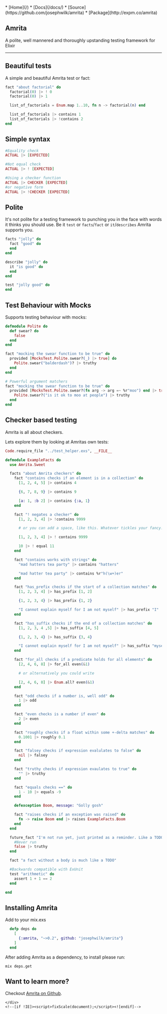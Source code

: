 <!doctype html>
<html>
<head>
  <meta charset="utf-8">
  <meta http-equiv="X-UA-Compatible" content="chrome=1">
  <title>Amrita: Polite Testing Framework for Elixir</title>
  <link rel="stylesheet" href="stylesheets/styles.css">
  <link rel="stylesheet" href="stylesheets/pygment_trac.css">
  <script src="https://ajax.googleapis.com/ajax/libs/jquery/1.7.1/jquery.min.js"></script>
  <script src="javascripts/respond.js"></script>
  <!--[if lt IE 9]>
    <script src="//html5shiv.googlecode.com/svn/trunk/html5.js"></script>
  <![endif]-->
  <!--[if lt IE 8]>
  <link rel="stylesheet" href="stylesheets/ie.css">
  <![endif]-->
  <meta name="viewport" content="width=device-width, initial-scale=1, user-scalable=no">
  <link href='http://fonts.googleapis.com/css?family=EB+Garamond' rel='stylesheet' type='text/css'>
</head>
<body>

<div id="menu-primary" class="menu-container">
  <div class="menu">
 *   [Home](/)
 *   [Docs](/docs/)
 *   [Source](https://github.com/josephwilk/amrita)
 *   [Package](http://expm.co/amrita)
  </div>
</div>

<div class="wrapper">
  <section>
    <div id="title">

# Amrita

A polite, well mannered and thoroughly upstanding testing framework for Elixir

* * *

</div>

## Beautiful tests

A simple and beautiful Amrita test or fact:

```elixir
fact "about factorial" do
  factorial(0) |> ! 0
  factorial(0) |> 1

  list_of_factorials = Enum.map 1..10, fn n -> factorial(n) end

  list_of_factorials |> contains 1
  list_of_factorials |> !contains 2
end
```

## Simple syntax

```elixir
#Equality check
ACTUAL |> [EXPECTED]

#Not equal check
ACTUAL |> ! [EXPECTED]

#Using a checker function
ACTUAL |> CHECKER [EXPECTED]
#or negative form
ACTUAL |> !CHECKER [EXPECTED]
```

## Polite

It's not polite for a testing framework to punching you in the face with words it thinks you should use.
Be it `test` or `facts`/`fact` or `it`/`describes` Amrita supports you.

```elixir
facts "jolly" do
  fact "good" do
  end
end

describe "jolly" do
  it "is good" do
  end
end

test "jolly good" do
end
```

## Test Behaviour with Mocks

Supports testing behaviour with mocks:

```elixir
defmodule Polite do
  def swear? do
    false
  end
end

fact "mocking the swear function to be true" do
  provided [MocksTest.Polite.swear?(_) |> true] do
    Polite.swear("balderdash")? |> truthy
  end
end

# Powerful argument matchers
fact "mocking the swear function to be true" do
  provided [MocksTest.Polite.swear?(fn arg -> arg =~ %r"moo") end |> true] do
    Polite.swear?("is it ok to moo at people") |> truthy
  end
end
```

## Checker based testing

Amrita is all about checkers.

Lets explore them by looking at Amritas own tests:

```elixir
Code.require_file "../test_helper.exs", __FILE__

defmodule ExampleFacts do
  use Amrita.Sweet

  facts "about Amrita checkers" do
    fact "contains checks if an element is in a collection" do
      [1, 2, 4, 5] |> contains 4

      {6, 7, 8, 9} |> contains 9

      [a: 1, :b 2] |> contains {:a, 1}
    end

    fact "! negates a checker" do
      [1, 2, 3, 4] |> !contains 9999

      # or you can add a space, like this. Whatever tickles your fancy.

      [1, 2, 3, 4] |> ! contains 9999

      10 |> ! equal 11
    end

    fact "contains works with strings" do
      "mad hatters tea party" |> contains "hatters"

      "mad hatter tea party" |> contains %r"h(\w+)er"
    end

    fact "has_prefix checks if the start of a collection matches" do
      [1, 2, 3, 4] |> has_prefix [1, 2]

      {1, 2, 3, 4} |> has_prefix {1, 2}

      "I cannot explain myself for I am not myself" |> has_prefix "I"
    end

    fact "has_suffix checks if the end of a collection matches" do
      [1, 2, 3, 4 ,5] |> has_suffix [4, 5]

      {1, 2, 3, 4} |> has_suffix {3, 4}

      "I cannot explain myself for I am not myself" |> has_suffix "myself"
    end

    fact "for_all checks if a predicate holds for all elements" do
      [2, 4, 6, 8] |> for_all even(&1)

      # or alternatively you could write

      [2, 4, 6, 8] |> Enum.all? even(&1)
    end

    fact "odd checks if a number is, well odd" do
      1 |> odd
    end

    fact "even checks is a number if even" do
      2 |> even
    end

    fact "roughly checks if a float within some +-delta matches" do
      0.1001 |> roughly 0.1
    end

    fact "falsey checks if expression evalulates to false" do
      nil |> falsey
    end

    fact "truthy checks if expression evaulates to true" do
      "" |> truthy
    end

    fact "equals checks ==" do
      1 - 10 |> equals -9
    end

    defexception Boom, message: "Golly gosh"

    fact "raises checks if an exception was raised" do
      fn -> raise Boom end |> raises ExampleFacts.Boom
    end
  end

  future_fact "I'm not run yet, just printed as a reminder. Like a TODO" do
    #Never run
    false |> truthy
  end

  fact "a fact without a body is much like a TODO"

  #Backwards compatible with ExUnit
  test "arithmetic" do
    assert 1 + 1 == 2
  end

end
```

## [<span class="octicon octicon-link"></span>](#install)Installing Amrita

Add to your mix.exs

```elixir
  defp deps do
    [
      {:amrita, "~>0.2", github: "josephwilk/amrita"}
    ]
  end
```

After adding Amrita as a dependency, to install please run:

`mix deps.get`

## Want to learn more?

Checkout [Amrita on Github](https://github.com/josephwilk/amrita).

</section>

    </div>
    <!--[if !IE]><script>fixScale(document);</script><![endif]-->

  </body>
</html>
